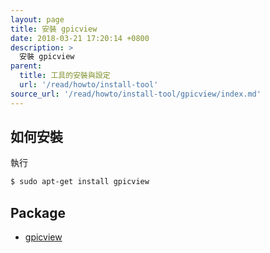 ```yaml
---
layout: page
title: 安裝 gpicview
date: 2018-03-21 17:20:14 +0800
description: >
  安裝 gpicview
parent:
  title: 工具的安裝與設定
  url: '/read/howto/install-tool'
source_url: '/read/howto/install-tool/gpicview/index.md'
---
```



## 如何安裝

執行

``` sh
$ sudo apt-get install gpicview
```


## Package

* [gpicview](https://packages.ubuntu.com/bionic/gpicview)
